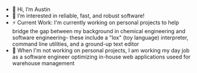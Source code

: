 - 👋 Hi, I’m Austin
- 👀 I’m interested in reliable, fast, and robust software!
- ⚡ Current Work: I'm currently working on personal projects to help bridge the gap between my background in chemical engineering and software engineering- these include a "lox" (toy language) interpreter, command line utilities, and a ground-up text editor
- 🌱 When I'm not working on personal projects, I am working my day job as a software engineer optimizing in-house web applications useed for warehouse management

<!---
ostin-r/ostin-r is a ✨ special ✨ repository because its `README.md` (this file) appears on your GitHub profile.
You can click the Preview link to take a look at your changes.
--->
